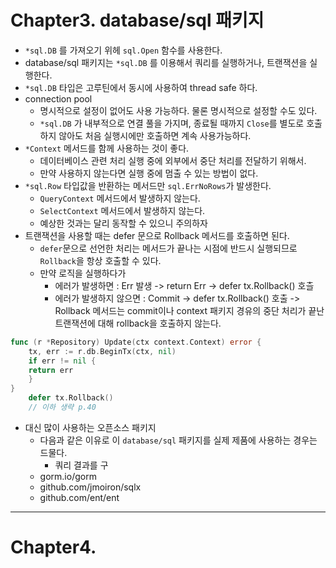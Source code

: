 # Chapter3. database/sql 패키지
- `*sql.DB` 를 가져오기 위헤 `sql.Open` 함수를 사용한다.
- database/sql 패키지는 `*sql.DB` 를 이용해서 쿼리를 실행하거나, 트랜잭션을 실행한다.
- `*sql.DB` 타입은 고루틴에서 동시에 사용하여 thread safe 하다.
- connection pool
	- 명시적으로 설정이 없어도 사용 가능하다. 물론 명시적으로 설정할 수도 있다.
	- `*sql.DB` 가 내부적으로 연결 풀을 가지며, 종료될 때까지 `Close`를 별도로 호출하지 않아도 처음 실행시에만 호출하면 계속 사용가능하다.
- `*Context` 메서드를 함께 사용하는 것이 좋다.
	- 데이터베이스 관련 처리 실행 중에 외부에서 중단 처리를 전달하기 위해서.
	- 만약 사용하지 않는다면 실행 중에 멈출 수 있는 방법이 없다.
- `*sql.Row` 타입값을 반환하는 메서드만 `sql.ErrNoRows`가 발생한다.
	- `QueryContext` 메서드에서 발생하지 않는다.
	- `SelectContext` 메서드에서 발생하지 않는다.
	- 예상한 것과는 달리 동작할 수 있으니 주의하자
- 트랜잭션을 사용할 때는 defer 문으로 Rollback 메서드를 호출하면 된다.
	- `defer`문으로 선언한 처리는 메서드가 끝나는 시점에 반드시 실행되므로 `Rollback`을 항상 호출할 수 있다.
	- 만약 로직을 실행하다가
		- 에러가 발생하면 : Err 발생 -> return Err -> defer tx.Rollback() 호츨
		- 에러가 발생하지 않으면 : Commit -> defer tx.Rollback() 호출 -> Rollback 메서드는 commit이나 context 패키지 경유의 중단 처리가 끝난 트랜잭션에 대해 rollback을 호출하지 않는다.
```go
func (r *Repository) Update(ctx context.Context) error {
	tx, err := r.db.BeginTx(ctx, nil)
	if err != nil {
	return err
	}
}
	defer tx.Rollback()
	// 이하 생략 p.40
```

- 대신 많이 사용하는 오픈소스 패키지
	- 다음과 같은 이유로 이 `database/sql` 패키지를 실제 제품에 사용하는 경우는 드물다.
		- 쿼리 결과를 구
	- gorm.io/gorm
	- github.com/jmoiron/sqlx
	- github.com/ent/ent

---
# Chapter4. 